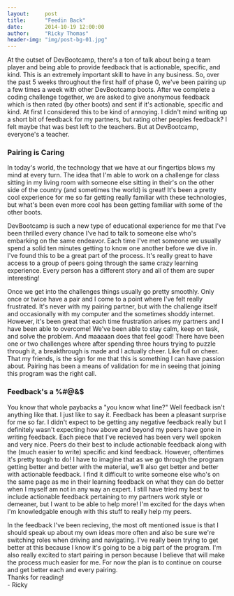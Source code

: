 ```yaml
---
layout:     post
title:      "Feedin Back"
date:       2014-10-19 12:00:00
author:     "Ricky Thomas"
header-img: "img/post-bg-01.jpg"
---
```


<p>At the outset of DevBootcamp, there's a ton of talk about being a team player and being able to provide feedback that is actionable, specific, and kind. This is an extremely important skill to have in any business. So, over the past 5 weeks throughout the first half of phase 0, we've been pairing up a few times a week with other DevBootcamp boots. After we complete a coding challenge together, we are asked to give anonymous feedback which is then rated (by other boots) and sent if it's actionable, specific and kind. At first I considered this to be kind of annoying. I didn't mind writing up a short bit of feedback for my partners, but rating other peoples feedback? I felt maybe that was best left to the teachers. But at DevBootcamp, everyone's a teacher.</p>
<h3 class="section-heading">Pairing is Caring</h3>
<p>In today's world, the technology that we have at our fingertips blows my mind at every turn. The idea that I'm able to work on a challenge for class sitting in my living room with someone else sitting in their's on the other side of the country (and sometimes the world) is great! It's been a pretty cool experience for me so far getting really familiar with these technologies, but what's been even more cool has been getting familiar with some of the other boots.</p>
<p>DevBootcamp is such a new type of educational experience for me that I've been thrilled every chance I've had to talk to someone else who's embarking on the same endeavor. Each time I've met someone we usually spend a solid ten minutes getting to know one another before we dive in. I've found this to be a great part of the process. It's really great to have access to a group of peers going through the same crazy learning experience. Every person has a different story and all of them are super interesting!</p>
<p>Once we get into the challenges things usually go pretty smoothly. Only once or twice have a pair and I come to a point where I've felt really frustrated. It's never with my pairing partner, but with the challenge itself and occasionally with my computer and the sometimes shoddy internet. However, it's been great that each time frustration arises my partners and I have been able to overcome! We've been able to stay calm, keep on task, and solve the problem. And maaaaan does that feel good! There have been one or two challenges where after spending three hours trying to puzzle through it, a breakthrough is made and I actually cheer. Like full on cheer. That my friends, is the sign for me that this is something I can have passion about. Pairing has been a means of validation for me in seeing that joining this program was the right call.</p>
<h3 class="section-heading">Feedback's a %#@&$</h3>
<p>You know that whole paybacks a "you know what line?" Well feedback isn't anything like that. I just like to say it. Feedback has been a pleasant surprise for me so far. I didn't expect to be getting any negative feedback really but I definitely wasn't expecting how above and beyond my peers have gone in writing feedback. Each piece that I've recieved has been very well spoken and very nice. Peers do their best to include actionable feedback along with the (much easier to write) specific and kind feedback. However, oftentimes it's pretty tough to do! I have to imagine that as we go through the program getting better and better with the material, we'll also get better and better with actionable feedback. I find it difficult to write someone else who's on the same page as me in their learning feedback on what they can do better when I myself am not in any way an expert. I still have tried my best to include actionable feedback pertaining to my partners work style or demeaner, but I want to be able to help more! I'm excited for the days when I'm knowledgable enough with this stuff to really help my peers.</p>
<p>In the feedback I've been recieving, the most oft mentioned issue is that I should speak up about my own ideas more often and also be sure we're switching roles when driving and navigating. I've really been trying to get better at this because I know it's going to be a big part of the program. I'm also really excited to start pairing in person because I believe that will make the process much easier for me. For now the plan is to continue on course and get better each and every pairing.<br>Thanks for reading!<br>- Ricky</p>